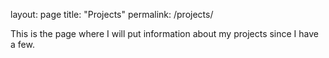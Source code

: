 layout: page
title: "Projects"
permalink: /projects/

This is the page where I will put information about my projects since I have a few.
